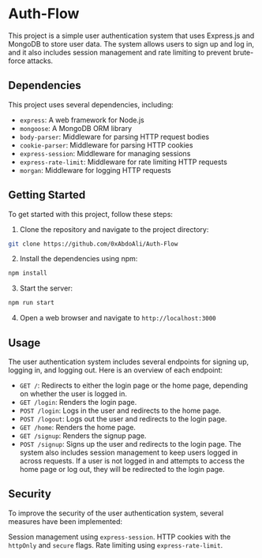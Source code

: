 # Auth-Flow

This project is a simple user authentication system that uses Express.js and MongoDB to store user data. The system allows users to sign up and log in, and it also includes session management and rate limiting to prevent brute-force attacks.

## Dependencies
This project uses several dependencies, including:

- `express`: A web framework for Node.js
- `mongoose`: A MongoDB ORM library
- `body-parser`: Middleware for parsing HTTP request bodies
- `cookie-parser`: Middleware for parsing HTTP cookies
- `express-session`: Middleware for managing sessions
- `express-rate-limit`: Middleware for rate limiting HTTP requests
- `morgan`: Middleware for logging HTTP requests

## Getting Started

To get started with this project, follow these steps:

1) Clone the repository and navigate to the project directory:
```bash
git clone https://github.com/0xAbdoAli/Auth-Flow
```
2) Install the dependencies using npm:
```bash
npm install
```
3) Start the server:
```bash
npm run start
```
4) Open a web browser and navigate to `http://localhost:3000`


## Usage
The user authentication system includes several endpoints for signing up, logging in, and logging out. Here is an overview of each endpoint:

- `GET /`: Redirects to either the login page or the home page, depending on whether the user is logged in.
- `GET /login`: Renders the login page.
- `POST /login`: Logs in the user and redirects to the home page.
- `POST /logout`: Logs out the user and redirects to the login page.
- `GET /home`: Renders the home page.
- `GET /signup`: Renders the signup page.
- `POST /signup`: Signs up the user and redirects to the login page.
The system also includes session management to keep users logged in across requests. If a user is not logged in and attempts to access the home page or log out, they will be redirected to the login page.

## Security
To improve the security of the user authentication system, several measures have been implemented:

Session management using `express-session`.
HTTP cookies with the `httpOnly` and `secure` flags.
Rate limiting using `express-rate-limit`.
